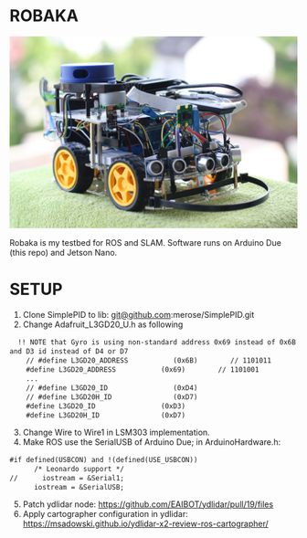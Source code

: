 # ROBAKA
![Alt text](design/images/IMG_0014.JPG?raw=true "Robaka")

Robaka is my testbed for ROS and SLAM. Software runs on Arduino Due (this repo) and Jetson Nano.

# SETUP
1. Clone SimplePID to lib: git@github.com:merose/SimplePID.git
2. Change Adafruit_L3GD20_U.h as following
```
  !! NOTE that Gyro is using non-standard address 0x69 instead of 0x6B and D3 id instead of D4 or D7
    // #define L3GD20_ADDRESS           (0x6B)        // 1101011
    #define L3GD20_ADDRESS           (0x69)        // 1101001
    ...
    // #define L3GD20_ID                (0xD4)
    // #define L3GD20H_ID               (0xD7)
    #define L3GD20_ID                (0xD3)
    #define L3GD20H_ID               (0xD7)
```
3. Change Wire to Wire1 in LSM303 implementation.
4. Make ROS use the SerialUSB of Arduino Due; in ArduinoHardware.h: 
```
#if defined(USBCON) and !(defined(USE_USBCON))
      /* Leonardo support */
//      iostream = &Serial1;
      iostream = &SerialUSB;
```
5. Patch ydlidar node: https://github.com/EAIBOT/ydlidar/pull/19/files
6. Apply cartographer configuration in ydlidar:  https://msadowski.github.io/ydlidar-x2-review-ros-cartographer/
